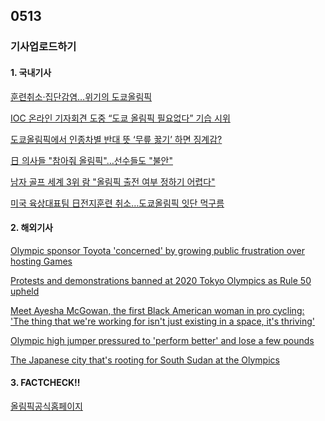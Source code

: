 ## 0513
### 기사업로드하기
#### 1. 국내기사

[훈련취소·집단감염…위기의 도쿄올림픽](https://www.mk.co.kr/news/sports/view/2021/05/463351/)

[IOC 온라인 기자회견 도중 “도쿄 올림픽 필요없다” 기습 시위](https://www.hani.co.kr/arti/international/japan/995080.html)

[도쿄올림픽에서 인종차별 반대 뜻 ‘무릎 꿇기’ 하면 징계감?](https://www.hani.co.kr/arti/international/international_general/992262.html)

[日 의사들 "참아줘 올림픽"…선수들도 "불안"](https://imnews.imbc.com/replay/2021/nwdesk/article/6174518_34936.html)

[남자 골프 세계 3위 람 "올림픽 출전 여부 정하기 어렵다"](https://m.yna.co.kr/view/AKR20210513017500007?section=sports/all)

[미국 육상대표팀 日전지훈련 취소…도쿄올림픽 잇단 먹구름](https://news.mt.co.kr/mtview.php?no=2021051313551490866)

>

#### 2. 해외기사

[Olympic sponsor Toyota 'concerned' by growing public frustration over hosting Games](https://edition.cnn.com/2021/05/13/sport/tokyo-toyota-olympics-frustration-spt-intl/index.html)

[Protests and demonstrations banned at 2020 Tokyo Olympics as Rule 50 upheld](https://edition.cnn.com/2021/04/22/sport/tokyo-2020-olympics-ban-protest-demonstrations-spt-intl/index.html)

[Meet Ayesha McGowan, the first Black American woman in pro cycling: 'The thing that we're working for isn't just existing in a space, it's thriving'](https://edition.cnn.com/2021/04/20/sport/ayesha-mcgowan-cyclist-cmd-spt-intl/index.html)

[Olympic high jumper pressured to 'perform better' and lose a few pounds](https://edition.cnn.com/2020/10/06/sport/priscilla-frederick-loomis-olympics-spt-intl/index.html)

[The Japanese city that's rooting for South Sudan at the Olympics](https://edition.cnn.com/2021/05/12/sport/japan-south-sudan-olympics-hnk-intl-dst-spt/index.html)
>

#### 3. FACTCHECK!!

[올림픽공식홈페이지](https://olympics.com/ioc/partners)

